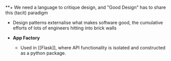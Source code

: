 **+ We need a language to critique design, and "Good Design" has to share this (tacit) paradigm
+ Design patterns externalise what makes software good, the cumulative efforts of lots of engineers hitting into brick walls

+ **App Factory**
	+ Used in [[Flask]], where API functionality is isolated and constructed as a python package. 